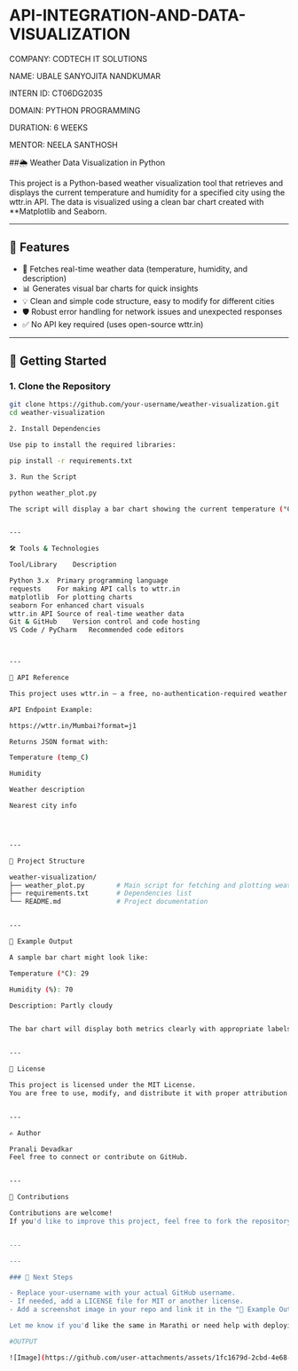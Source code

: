 # API-INTEGRATION-AND-DATA-VISUALIZATION

COMPANY: CODTECH IT SOLUTIONS

NAME: UBALE SANYOJITA NANDKUMAR

INTERN ID: CT06DG2035

DOMAIN: PYTHON PROGRAMMING

DURATION: 6 WEEKS

MENTOR: NEELA SANTHOSH

##🌦️ Weather Data Visualization in Python

This project is a Python-based weather visualization tool that retrieves and displays the current temperature and humidity for a specified city using the wttr.in API. The data is visualized using a clean bar chart created with **Matplotlib and Seaborn.

---

## 📌 Features

- 📡 Fetches real-time weather data (temperature, humidity, and description)
- 📊 Generates visual bar charts for quick insights
- 💡 Clean and simple code structure, easy to modify for different cities
- 🛡️ Robust error handling for network issues and unexpected responses
- ✅ No API key required (uses open-source wttr.in)

---

## 🚀 Getting Started

### 1. Clone the Repository

```bash
git clone https://github.com/your-username/weather-visualization.git
cd weather-visualization

2. Install Dependencies

Use pip to install the required libraries:

pip install -r requirements.txt

3. Run the Script

python weather_plot.py

The script will display a bar chart showing the current temperature (°C) and humidity (%) for the specified city.


---

🛠 Tools & Technologies

Tool/Library	Description

Python 3.x	Primary programming language
requests	For making API calls to wttr.in
matplotlib	For plotting charts
seaborn	For enhanced chart visuals
wttr.in API	Source of real-time weather data
Git & GitHub	Version control and code hosting
VS Code / PyCharm	Recommended code editors



---

🔌 API Reference

This project uses wttr.in — a free, no-authentication-required weather API.

API Endpoint Example:

https://wttr.in/Mumbai?format=j1

Returns JSON format with:

Temperature (temp_C)

Humidity

Weather description

Nearest city info




---

📂 Project Structure

weather-visualization/
├── weather_plot.py        # Main script for fetching and plotting weather data
├── requirements.txt       # Dependencies list
└── README.md              # Project documentation


---

📸 Example Output

A sample bar chart might look like:

Temperature (°C): 29

Humidity (%): 70

Description: Partly cloudy


The bar chart will display both metrics clearly with appropriate labels and colors.


---

📄 License

This project is licensed under the MIT License.
You are free to use, modify, and distribute it with proper attribution.


---

✍️ Author

Pranali Devadkar
Feel free to connect or contribute on GitHub.


---

🤝 Contributions

Contributions are welcome!
If you'd like to improve this project, feel free to fork the repository and submit a pull request.


---

---

### 📌 Next Steps

- Replace your-username with your actual GitHub username.
- If needed, add a LICENSE file for MIT or another license.
- Add a screenshot image in your repo and link it in the "📸 Example Output" section.

Let me know if you'd like the same in Marathi or need help with deploying it as a web app using Flask or Streamlit.

#OUTPUT

![Image](https://github.com/user-attachments/assets/1fc1679d-2cbd-4e68-9b89-0ea90ee59d79)
